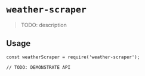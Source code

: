 # `weather-scraper`

> TODO: description

## Usage

```
const weatherScraper = require('weather-scraper');

// TODO: DEMONSTRATE API
```
